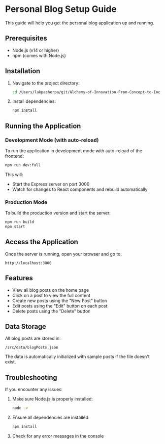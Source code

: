 # Personal Blog Setup Guide

This guide will help you get the personal blog application up and running.

## Prerequisites

- Node.js (v14 or higher)
- npm (comes with Node.js)

## Installation

1. Navigate to the project directory:
   ```bash
   cd /Users/lakpasherpa/git/Alchemy-of-Innovation-From-Concept-to-Incubator-Gold/personal-blog
   ```

2. Install dependencies:
   ```bash
   npm install
   ```

## Running the Application

### Development Mode (with auto-reload)

To run the application in development mode with auto-reload of the frontend:
```bash
npm run dev:full
```

This will:
- Start the Express server on port 3000
- Watch for changes to React components and rebuild automatically

### Production Mode

To build the production version and start the server:
```bash
npm run build
npm start
```

## Access the Application

Once the server is running, open your browser and go to:
```
http://localhost:3000
```

## Features

- View all blog posts on the home page
- Click on a post to view the full content
- Create new posts using the "New Post" button
- Edit posts using the "Edit" button on each post
- Delete posts using the "Delete" button

## Data Storage

All blog posts are stored in:
```
/src/data/blogPosts.json
```

The data is automatically initialized with sample posts if the file doesn't exist.

## Troubleshooting

If you encounter any issues:

1. Make sure Node.js is properly installed:
   ```bash
   node -v
   ```

2. Ensure all dependencies are installed:
   ```bash
   npm install
   ```

3. Check for any error messages in the console